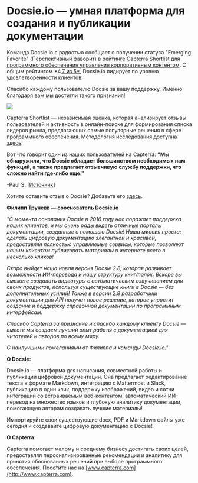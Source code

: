# Docsie.io — умная платформа для создания и публикации документации

Команда Docsie.io с радостью сообщает о получении статуса "Emerging Favorite" (Перспективный фаворит) в [рейтинге Capterra Shortlist для программного обеспечения управления корпоративным контентом](https://www.capterra.com/enterprise-content-management-software/#shortlist). С общим рейтингом *4[,7 из 5*](https://www.capterra.com/p/185219/Docsie/), Docsie.io лидирует по уровню удовлетворенности клиентов.

Спасибо каждому пользователю Docsie за вашу поддержку. Именно благодаря вам мы достигли такого признания!

![](https://cdn.docsie.io/workspace_8D5W1pxgb7Jq3oZO7/doc_vQfR1TFvrUMWGTXFc/file_shQ2RU3DXrrN3OnIw/boo_tt3aeZp07xsCA9YkY/d606cc48-929b-01e8-4006-5634d3fe191dimage.png)

Capterra Shortlist — независимая оценка, которая анализирует отзывы пользователей и активность в онлайн-поиске для формирования списка лидеров рынка, предлагающих самые популярные решения в сфере программного обеспечения. Методология исследования доступна [здесь](https://blog.capterra.com/research-methodologies/).

Вот что говорит один из наших пользователей на Capterra: **"Мы обнаружили, что Docsie обладает большинством необходимых нам функций, а также предлагает отзывчивую службу поддержки, что сложно найти где-либо еще."**

-Paul S. [[Источник](https://www.capterra.com/p/185219/Docsie/reviews/3019279/)]

Хотите оставить отзыв о Docsie? Добавьте его [здесь](https://reviews.capterra.com/new/185219).

**Филипп Труневв — сооснователь Docsie.io**

*"С момента основания Docsie в 2016 году нас поражает поддержка наших клиентов, и мы очень рады видеть отличные порталы документации, созданные с помощью Docsie! Наша миссия проста: сделать цифровую документацию элегантной и красивой, предоставляя полностью управляемые сервисы, которые позволяют нашим клиентам публиковать материалы в интернете всего в несколько кликов!*

*Скоро выйдет наша новая версия Docsie 2.8, которая развивает возможности ИИ-перевода и нашу структуру книг/полок. Вскоре вы сможете создавать видеотуры с автоматическим озвучиванием для своих продуктов, используя существующие книги в Docsie — без дополнительных усилий! Также в версии 2.8 разработчики документации для API получат новое решение, которое упростит создание и поддержку справочной документации по программным интерфейсам.*

*Спасибо Capterra за признание и спасибо каждому клиенту Docsie — вместе мы создаем лучший опыт работы с документацией для читателей и авторов по всему миру.*

*С наилучшими пожеланиями от Филиппа и команды Docsie.io."*

**О Docsie:**

Docsie.io — платформа для написания, совместной работы и публикации цифровой документации. Она предлагает редактирование текста в формате Markdown, интеграцию с Mattermost и Slack, публикацию в один клик, поддержку изображений, видео и сотни интеграций со встраиваемым веб-контентом, автоматический ИИ-перевод на множество языков и глубокую аналитику документации, помогающую авторам создавать лучшие материалы!

Импортируйте свои существующие docx, PDF и Markdown файлы уже сегодня и создавайте цифровую документацию с Docsie!

**О Capterra:**

Capterra помогает малому и среднему бизнесу достигать своих целей, предоставляя персонализированные рекомендации и аналитику для принятия обоснованных решений при выборе программного обеспечения. Посетите нас на [www.capterra.com](http://www.capterra.com).